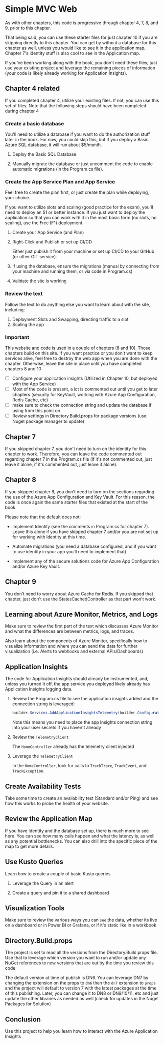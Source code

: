 # Simple MVC Web 

As with other chapters, this code is progressive through chapter 4, 7, 8, and 9, prior to this chapter.

That being said, you can use these starter files for just chapter 10 if you are skipping directly to this chapter.  You can get by without a database for this chapter as well, unless you would like to see it in the application map.  Chapter 7's identity stuff is also cool to see in the Application map.

If you've been working along with the book, you don't need these files; just use your existing project and leverage the remaining pieces of information (your code is likely already working for Application Insights).

## Chapter 4 related

If you completed chapter 4, utilize your existing files.  If not, you can use this set of files.  Note that the following steps should have been completed during chapter 4

### Create a basic database

You'll need to utilize a database if you want to do the authorization stuff later in the book.  For now, you could skip this, but if you deploy a Basic Azure SQL database, it will run about $5/month.

1. Deploy the Basic SQL Database

1. Manually migrate the database or just uncomment the code to enable automatic migrations (in the Program.cs file).

### Create the App Service Plan and App Service

Feel free to create the plan first, or just create the plan while deploying, your choice.  

If you want to utilize slots and scaling (good practice for the exam), you'll need to deploy an S1 or better instance.  If you just want to deploy the application so that you can work with it in the most basic form (no slots, no scaling), use the Free (F1) deployment.

1. Create your App Service (and Plan)

1. Right-Click and Publish or set up CI/CD

    Either just publish it from your machine or set up CI/CD to your GitHub (or other GIT service).

1. If using the database, ensure the migrations (manual by connecting from your machine and running them, or via code in Program.cs)

1. Validate the site is working

### Review the text

Follow the text to do anything else you want to learn about with the site, including:

1. Deployment Slots and Swapping, directing traffic to a slot
1. Scaling the app

### Important

This website and code is used in a couple of chapters (8 and 10).  Those chapters build on this site.  If you want practice or you don't want to keep services alive, feel free to destroy the web app when you are done with the chapter.  Otherwise, leave the site in place until you have completed chapters 8 and 10

- [ ] Configure your application insights (Utilized in Chapter 10, but deployed with the App Service)
- [ ] Most of the code is present, a lot is commented out until you get to later chapters (security for KeyVault, working with Azure App Configuration, Redis Cache, etc)
- [ ] make sure to check the connection string and update the database if using from this point on
- [ ] Review settings in Directory.Build.props for package versions (use Nuget package manager to update)

## Chapter 7

If you skipped chapter 7, you don't need to turn on the identity for this chapter to work.  Therefore, you can leave the code commented out regarding chapter 7 in the Program.cs file (if it's not commented out, just leave it alone, if it's commented out, just leave it alone).

## Chapter 8

If you skipped chapter 8, you don't need to turn on the sections regarding the use of the Azure App Configuration and Key Vault.  For this reason, the code is once again the same starter files that existed at the start of the book.  

Please note that the default does not:

- Implement Identity (see the comments in Program.cs for chapter 7).  Leave this alone if you have skipped chapter 7 and/or you are not set up for working with Identity at this time.

- Automate migrations (you need a database configured, and if you want to use identity in your app you'll need to implement that)
- Implement any of the secure solutions code for Azure App Configuration and/or Azure Key Vault.

## Chapter 9

You don't need to worry about Azure Cache for Redis.  If you skipped that chapter, just don't use the StatesCachedController as that part won't work.

## Learning about Azure Monitor, Metrics, and Logs

Make sure to review the first part of the text which discusses Azure Monitor and what the differences are between metrics, logs, and traces.

Also learn about the components of Azure Monitor, specifically how to visualize information and where you can send the data for further visualization (i.e. Alerts to webhooks and external APIs/Dashboards)

## Application Insights

The code for Application Insights should already be instrumented, and, unless you turned it off, the app service you deployed likely already has Application Insights logging data.

1. Review the Program.cs file to see the application insights added and the connection string is leveraged:

    ```cs
    builder.Services.AddApplicationInsightsTelemetry(builder.Configuration["APPLICATIONINSIGHTS_CONNECTION_STRING"]);
    ```  

    Note this means you need to place the app insights connection string into your user secrets if you haven't already

1. Review the `TelemetryClient`

    The `HomeController` already has the telemetry client injected

1. Leverage the `TelemetryClient`

    In the `HomeController`, look for calls to `TrackTrace`, `TrackEvent`, and `TrackException`.

## Create Availability Tests

Take some time to create an availability test (Standard and/or Ping) and see how this works to probe the health of your website.

## Review the Application Map

If you have Identity and the database set up, there is much more to see here.  You can see how many calls happen and what the latency is, as well as any potential bottlenecks.  You can also drill into the specific piece of the map to get more details.

## Use Kusto Queries

Learn how to create a couple of basic Kusto queries

1. Leverage the Query in an alert

1. Create a query and pin it to a shared dashboard

## Visualization Tools

Make sure to review the various ways you can `see` the data, whether its live on a dashboard or in Power BI or Grafana, or if it's static like in a workbook.


## Directory.Build.props

The project is set to read all the versions from the Directory.Build.props file.  Use that to leverage which version you want to run and/or update any NuGet references to new versions that are out by the time you review this code.

The default version at time of publish is DN6.  You can leverage DN7 by changing the extension on the props to `dn6` then the `dn7` extension to `props` and the project will default to version 7 with the latest packages at the time of this publishing.  Later, you can change it to DN8 or DN9/10/11, etc and just update the other libraries as needed as well (check for updates in the Nuget Packages for Solution)

## Conclusion

Use this project to help you learn how to interact with the Azure Application Insights
